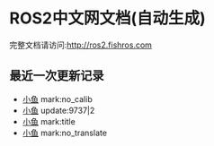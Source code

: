 # ROS2中文网文档(自动生成)

完整文档请访问:http://ros2.fishros.com

## 最近一次更新记录
- [小鱼](https://github.com/fishros) mark:no_calib
- [小鱼](https://github.com/fishros) update:9737|2
- [小鱼](https://github.com/fishros) mark:title
- [小鱼](https://github.com/fishros) mark:no_translate
